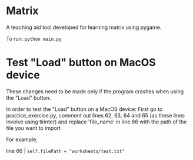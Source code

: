 # Matrix
A teaching aid tool developed for learning matrix using pygame.

To run: `python main.py`

# Test "Load" button on MacOS device
These changes need to be made only if the program crashes when using the "Load" button.

In order to test the "Load" button on a MacOS device:
First go to practice_exercise.py, comment out lines 62, 63, 64 and 65
(as these lines involve using tkinter)
and replace 'file_name' in line 66 with the path of the file you want to import

For example,

line 66 | `self.filePath = "worksheets/test.txt"`
